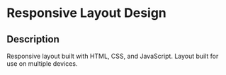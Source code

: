 # Responsive Layout Design

## Description
Responsive layout built with HTML, CSS, and JavaScript. Layout built for use on multiple devices. 